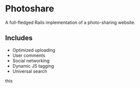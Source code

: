# Photoshare
A full-fledged Rails implementation of a photo-sharing website.

## Includes

* Optimized uploading
* User comments
* Social networking
* Dynamic JS tagging
* Universal search



this